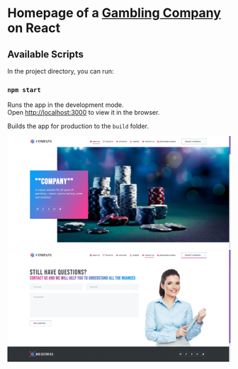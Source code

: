 # Homepage of a [Gambling Company](https://winsectornv.com/) on React

## Available Scripts

In the project directory, you can run:

### `npm start`

Runs the app in the development mode.\
Open [http://localhost:3000](http://localhost:3000) to view it in the browser.

Builds the app for production to the `build` folder.

![alt text](/docs/images/main-screen.jpg?raw=true)
![alt text](/docs/images/second-screen.jpg?raw=true)
